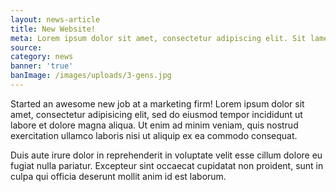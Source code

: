 ```yaml
---
layout: news-article
title: New Website!
meta: Lorem ipsum dolor sit amet, consectetur adipiscing elit. Sit lamet tolk amel yut…
source:
category: news
banner: 'true'
banImage: /images/uploads/3-gens.jpg
---
```


Started an awesome new job at a marketing firm! Lorem ipsum dolor sit amet, consectetur adipisicing elit, sed do eiusmod tempor incididunt ut labore et dolore magna aliqua. Ut enim ad minim veniam, quis nostrud exercitation ullamco laboris nisi ut aliquip ex ea commodo consequat.

Duis aute irure dolor in reprehenderit in voluptate velit esse cillum dolore eu fugiat nulla pariatur. Excepteur sint occaecat cupidatat non proident, sunt in culpa qui officia deserunt mollit anim id est laborum.
